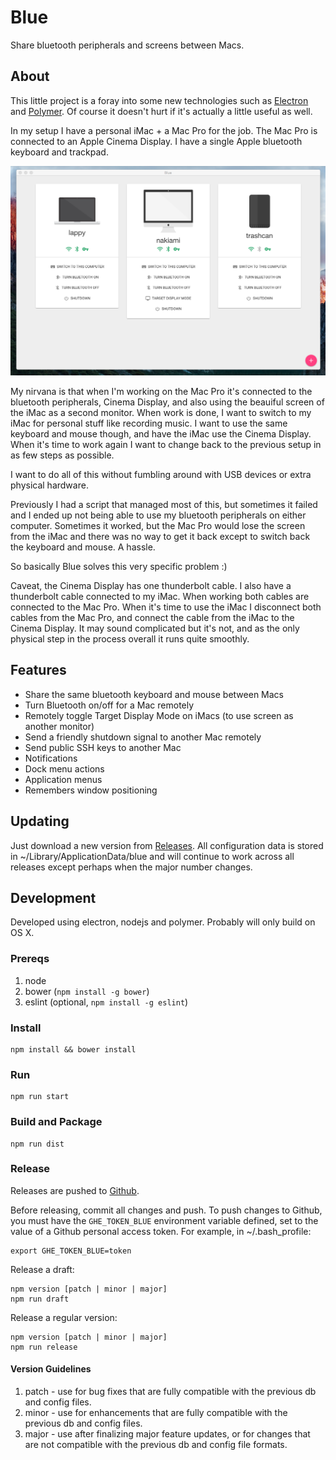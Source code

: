 Blue
====

Share bluetooth peripherals and screens between Macs.

About
-----

This little project is a foray into some new technologies such as [Electron](http://electron.atom.io/) and [Polymer](https://www.polymer-project.org). Of course it doesn't hurt if it's actually a little useful as well.

In my setup I have a personal iMac + a Mac Pro for the job. The Mac Pro is connected to an Apple Cinema Display. I have a single Apple bluetooth keyboard and trackpad.

![Alt text](/resources/app.png?raw=true "My Setup")

My nirvana is that when I'm working on the Mac Pro it's connected to the bluetooth peripherals, Cinema Display, and also using the beauiful screen of the iMac as a second monitor. When work is done, I want to switch to my iMac  for personal stuff like recording music. I want to use the same keyboard and mouse though, and have the iMac use the Cinema Display. When it's time to work again I want to change back to the previous setup in as few steps as possible.

I want to do all of this without fumbling around with USB devices or extra physical hardware.

Previously I had a script that managed most of this, but sometimes it failed and I ended up not being able to use my bluetooth peripherals on either computer. Sometimes it worked, but the Mac Pro would lose the screen from the iMac and there was no way to get it back except to switch back the keyboard and mouse. A hassle.

So basically Blue solves this very specific problem :)

Caveat, the Cinema Display has one thunderbolt cable. I also have a thunderbolt cable connected to my iMac. When working both cables are connected to the Mac Pro. When it's time to use the iMac I disconnect both cables from the Mac Pro, and connect the cable from the iMac to the Cinema Display. It may sound complicated but it's not, and as the only physical step in the process overall it runs quite smoothly.  

Features
--------

- Share the same bluetooth keyboard and mouse between Macs
- Turn Bluetooth on/off for a Mac remotely
- Remotely toggle Target Display Mode on iMacs (to use screen as another monitor)
- Send a friendly shutdown signal to another Mac remotely
- Send public SSH keys to another Mac
- Notifications
- Dock menu actions
- Application menus
- Remembers window positioning

Updating
--------

Just download a new version from [Releases](https://git.soma.salesforce.com/nmcwilliams/blue/releases). All configuration data is stored in ~/Library/ApplicationData/blue and will continue to work across all releases except perhaps when the major number changes.

Development
-----------

Developed using electron, nodejs and polymer. Probably will only build on OS X.

### Prereqs

1. node
2. bower (`npm install -g bower`)
3. eslint (optional, `npm install -g eslint`)

### Install

    npm install && bower install

### Run

    npm run start

### Build and Package

    npm run dist

### Release

Releases are pushed to [Github](https://git.soma.salesforce.com/nmcwilliams/blue/releases).

Before releasing, commit all changes and push. To push changes to Github, you must have the `GHE_TOKEN_BLUE` environment variable defined, set to the value of a Github personal access token. For example, in ~/.bash_profile:

    export GHE_TOKEN_BLUE=token

Release a draft:

    npm version [patch | minor | major]
    npm run draft

Release a regular version:

    npm version [patch | minor | major]
    npm run release

#### Version Guidelines

1. patch - use for bug fixes that are fully compatible with the previous db and config files.
2. minor - use for enhancements that are fully compatible with the previous db and config files.
3. major - use after finalizing major feature updates, or for changes that are not compatible with the previous db and config file formats.
